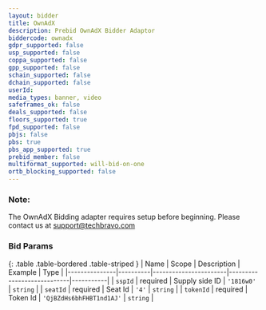 ```yaml
---
layout: bidder
title: OwnAdX
description: Prebid OwnAdX Bidder Adaptor
biddercode: ownadx
gdpr_supported: false
usp_supported: false
coppa_supported: false
gpp_supported: false
schain_supported: false
dchain_supported: false
userId:
media_types: banner, video
safeframes_ok: false
deals_supported: false
floors_supported: true
fpd_supported: false
pbjs: false
pbs: true
pbs_app_supported: true
prebid_member: false
multiformat_supported: will-bid-on-one
ortb_blocking_supported: false
---
```


### Note:

The OwnAdX Bidding adapter requires setup before beginning. Please contact us at support@techbravo.com

### Bid Params

{: .table .table-bordered .table-striped }
| Name          | Scope    | Description           | Example                    | Type      |
|---------------|----------|-----------------------|----------------------------|-----------|
| `sspId`       | required | Supply side ID        | `'1816w0'`                 | `string`  |
| `seatId`      | required | Seat Id               | `'4'`                      | `string`  |
| `tokenId`     | required | Token Id              | `'QjBZdHs6bhFHBT1nd1AJ'`   | `string`  |
